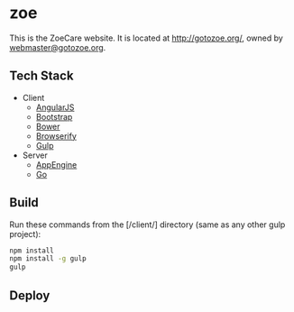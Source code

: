 zoe
===
This is the ZoeCare website.  It is located at http://gotozoe.org/, owned by [webmaster@gotozoe.org](mailto:webmaster@gotozoe.org).

Tech Stack
----------
* Client
  * [AngularJS](http://angularjs.org/)
  * [Bootstrap](http://getbootstrap.com/)
  * [Bower](http://bower.io/)
  * [Browserify](http://browserify.org/)
  * [Gulp](http://gulpjs.com/)
* Server
  * [AppEngine](https://developers.google.com/appengine/)
  * [Go](http://golang.org/)

Build
-----

Run these commands from the [/client/] directory (same as any other gulp project):

```sh
npm install
npm install -g gulp
gulp
```

Deploy
------